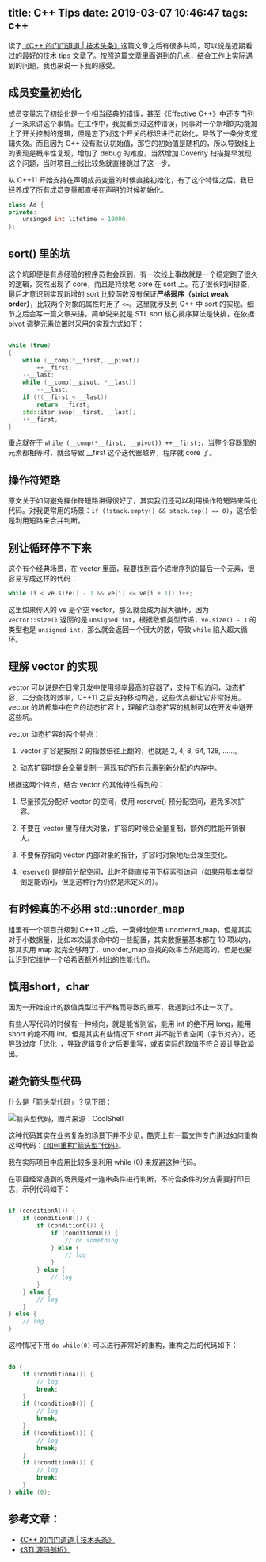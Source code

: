 title: C++ Tips
date: 2019-03-07 10:46:47
tags: c++
---

读了[《C++ 的门门道道 | 技术头条》](https://mp.weixin.qq.com/s?__biz=MjM5MjAwODM4MA==&mid=2650714384&idx=2&sn=a787e0f33a59162f2f121c5fe8b7be11&chksm=bea6c0c389d149d59f47769a0edb3059943e22a6105235a3c7a0039188dcbf33c14a5bb5f068)这篇文章之后有很多共鸣，可以说是近期看过的最好的技术 tips 文章了。按照这篇文章里面讲到的几点，结合工作上实际遇到的问题，我也来说一下我的感受。

<!-- more -->

## 成员变量初始化

成员变量忘了初始化是一个相当经典的错误，甚至《Effective C++》中还专门列了一条来讲这个事情。在工作中，我就看到过这种错误，同事对一个新增的功能加上了开关控制的逻辑，但是忘了对这个开关的标识进行初始化，导致了一条分支逻辑失效。而且因为 C++ 没有默认初始值，那它的初始值是随机的，所以导致线上的表现是概率性复现，增加了 debug 的难度。当然增加 Coverity 扫描提早发现这个问题，当时项目上线比较急就直接跳过了这一步。

从 C++11 开始支持在声明成员变量的时候直接初始化，有了这个特性之后，我已经养成了所有成员变量都直接在声明的时候初始化。

``` c++
class Ad {
private:
    unsinged int lifetime = 10000;
};
```

## sort() 里的坑

这个坑即便是有点经验的程序员也会踩到，有一次线上事故就是一个稳定跑了很久的逻辑，突然出现了 core，而且是持续地 core 在 sort 上。花了很长时间排查，最后才意识到实现新增的 sort 比较函数没有保证**严格弱序（strict weak order）**，比较两个对象的属性时用了 `<=`。这里就涉及到 C++ 中 sort 的实现。细节之后会写一篇文章来讲，简单说来就是 STL sort 核心排序算法是快排，在依据 pivot 调整元素位置时采用的实现方式如下：

``` c++

while (true)
{
    while (__comp(*__first, __pivot))
        ++__first;
    --__last;
    while (__comp(__pivot, *__last))
        --__last;
    if (!(__first < __last))
        return __first;
    std::iter_swap(__first, __last);
    ++__first;
}


```

重点就在于 `while (__comp(*__first, __pivot)) ++__first;`，当整个容器里的元素都相等时，就会导致 __first 这个迭代器越界，程序就 core 了。

## 操作符短路

原文关于如何避免操作符短路讲得很好了，其实我们还可以利用操作符短路来简化代码。对我更常用的场景：`if (!stack.empty() && stack.top() == 0)`，这恰恰是利用短路来合并判断。


## 别让循环停不下来

这个有个经典场景，在 vector 里面，我要找到首个递增序列的最后一个元素，很容易写成这样的代码：

``` c++
while (i < ve.size() - 1 && ve[i] <= ve[i + 1]) i++;
```

这里如果传入的 ve 是个空 vector，那么就会成为超大循环，因为 `vector::size()` 返回的是 `unsigned int`，根据数值类型传递，`ve.size() - 1` 的类型也是 `unsigned int`，那么就会返回一个很大的数，导致 `while` 陷入超大循环。


## 理解 vector 的实现

vector 可以说是在日常开发中使用频率最高的容器了，支持下标访问，动态扩容，二分查找的效率，C++11 之后支持移动构造，这些优点都让它非常好用。vector 的坑都集中在它的动态扩容上，理解它动态扩容的机制可以在开发中避开这些坑。

vector 动态扩容的两个特点：

1. vector 扩容是按照 2 的指数倍往上翻的，也就是 2, 4, 8, 64, 128, ……。

2. 动态扩容时是会全量复制一遍现有的所有元素到新分配的内存中。

根据这两个特点，结合 vector 的其他特性得到的：
1. 尽量预先分配好 vector 的空间，使用 reserve() 预分配空间，避免多次扩容。

2. 不要在 vector 里存储大对象，扩容的时候会全量复制，额外的性能开销很大。

3. 不要保存指向 vector 内部对象的指针，扩容时对象地址会发生变化。

4. reserve() 是提前分配空间，此时不能直接用下标索引访问（如果用基本类型倒是能访问，但是这种行为仍然是未定义的）。

## 有时候真的不必用 std::unorder_map

组里有一个项目升级到 C++11 之后，一窝蜂地使用 unordered_map，但是其实对于小数据量，比如本次请求命中的一些配置，其实数据量基本都在 10 项以内，那其实用 map 就完全够用了，unorder_map 查找的效率当然是高的，但是也要认识到它维护一个哈希表额外付出的性能代价。

## 慎用short，char

因为一开始设计的数值类型过于严格而导致的重写，我遇到过不止一次了。

有些人写代码的时候有一种倾向，就是能省则省，能用 int 的绝不用 long，能用 short 的绝不用 int。但是其实有些情况下 short 并不能节省空间（字节对齐），还导致过度「优化」，导致逻辑变化之后要重写，或者实际的取值不符合设计导致溢出。

## 避免箭头型代码

什么是「箭头型代码」？见下图：

![箭头型代码，图片来源：CoolShell](https://coolshell.cn/wp-content/uploads/2017/04/IMG_7411.jpg)

这种代码其实在业务复杂的场景下并不少见，酷壳上有一篇文件专门讲过如何重构这种代码：[《如何重构“箭头型”代码》](https://coolshell.cn/articles/17757.html)。

我在实际项目中应用比较多是利用 while (0) 来规避这种代码。

在项目经常遇到的场景是对一连串条件进行判断，不符合条件的分支需要打印日志，示例代码如下：

``` c++

if (conditionA()) {
    if (conditionB()) {
        if (conditionC()) {
            if (conditionD()) {
                // do something
            } else {
                // log
            }
        } else {
            // log
        }
    } else {
        // log
    }
} else {
    // log
}


```

这种情况下用 `do-while(0)` 可以进行非常好的重构，重构之后的代码如下：

``` c++

do {
    if (!conditionA()) {
        // log
        break;
    }
    if (!conditionB()) {
        // log
        break;
    }
    if (!conditionC()) {
        // log
        break;
    }
    if (!conditionD()) {
        // log
        break;
    }
} while (0);

```

## 参考文章：

* [《C++ 的门门道道 | 技术头条》](https://mp.weixin.qq.com/s?__biz=MjM5MjAwODM4MA==&mid=2650714384&idx=2&sn=a787e0f33a59162f2f121c5fe8b7be11&chksm=bea6c0c389d149d59f47769a0edb3059943e22a6105235a3c7a0039188dcbf33c14a5bb5f068)
* [《STL源码剖析》](https://book.douban.com/subject/1110934/)